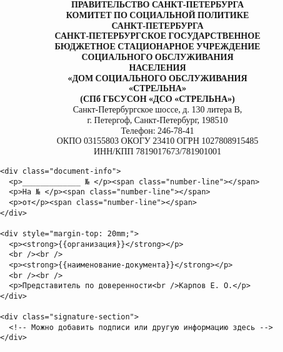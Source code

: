 <!DOCTYPE html>
<html lang="ru">
<head>
<meta charset="UTF-8" />
<title>Документ</title>
<style>
  @page {
    Size: A 4;
    Margin: 20 mm 20 mm 20 mm 20 mm;
  }
  Body {
    Font-family: "Times New Roman", serif;
    Font-size: 12 pt;
    Line-height: 1.4;
    Margin: 0;
    Padding: 0;
  }
  .container {
    Width: 210 mm;
    Min-height: 297 mm;
    Padding: 20 mm;
    Box-sizing: border-box;
    border: 1 px solid #000 ;
  }
  .header {
    Text-align: center;
    Font-weight: bold;
    Font-size: 12 pt;
    Line-height: 1.2;
  }
  .header .small {
    Font-weight: normal;
    Font-size: 10 pt;
  }
  .header .spacer {
    Margin: 4 mm 0;
  }
  .address {
    Text-align: center;
    Font-size: 10 pt;
    Margin-top: 4 mm;
    Margin-bottom: 10 mm;
    Line-height: 1.2;
  }
  .document-info {
    Margin-top: 10 mm;
    Margin-bottom: 10 mm;
  }
  .document-info .number-line {
    border-bottom: 1 px solid #000 ;
    Width: 60 mm;
    Display: inline-block;
    Vertical-align: middle;
    Margin-left: 5 mm;
    Margin-right: 5 mm;
  }
  .document-info p {
    Margin: 0;
    Display: inline-block;
    Vertical-align: middle;
  }
  .signature-section {
    Margin-top: 30 mm;
    Font-size: 12 pt;
  }
</style>
</head>
<body>
  <div class="container">
    <div class="header">
      ПРАВИТЕЛЬСТВО САНКТ-ПЕТЕРБУРГА<br />
      КОМИТЕТ ПО СОЦИАЛЬНОЙ ПОЛИТИКЕ<br />
      САНКТ-ПЕТЕРБУРГА<br />
      САНКТ-ПЕТЕРБУРГСКОЕ ГОСУДАРСТВЕННОЕ<br />
      БЮДЖЕТНОЕ СТАЦИОНАРНОЕ УЧРЕЖДЕНИЕ<br />
      СОЦИАЛЬНОГО ОБСЛУЖИВАНИЯ<br />
      НАСЕЛЕНИЯ<br />
      «ДОМ СОЦИАЛЬНОГО ОБСЛУЖИВАНИЯ<br />
      «СТРЕЛЬНА»<br />
      (СПб ГБСУСОН «ДСО «СТРЕЛЬНА»)<br />
      <span class="small">Санкт-Петербургское шоссе, д. 130 литера В,<br />
      г. Петергоф, Санкт-Петербург, 198510<br />
      Телефон: 246-78-41<br />
      ОКПО 03155803 ОКОГУ 23410 ОГРН 1027808915485<br />
      ИНН/КПП 7819017673/781901001</span>
    </div>

    <div class="document-info">
      <p>_____________ № </p><span class="number-line"></span>
      <p>На № </p><span class="number-line"></span>
      <p>от</p><span class="number-line"></span>
    </div>

    <div style="margin-top: 20mm;">
      <p><strong>{{организация}}</strong></p>
      <br /><br />
      <p><strong>{{наименование-документа}}</strong></p>
      <br /><br />
      <p>Представитель по доверенности​<br />Карпов Е. О.</p>
    </div>

    <div class="signature-section">
      <!-- Можно добавить подписи или другую информацию здесь -->
    </div>
  </div>
</body>
</html>